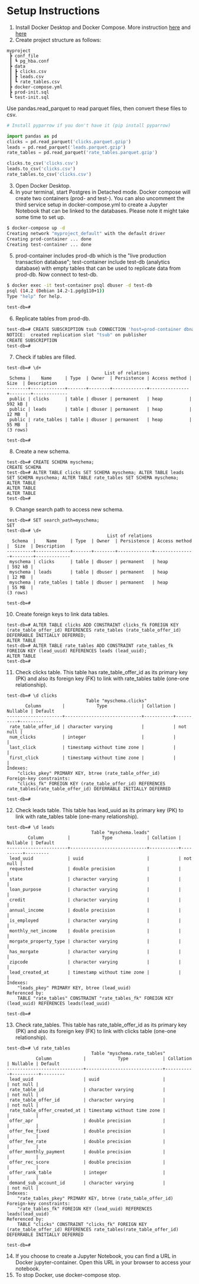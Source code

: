 # Setup Instructions
1. Install Docker Desktop and Docker Compose. More instruction [here](https://www.docker.com/get-started/) and [here](https://docs.docker.com/compose/install/)</br>
2. Create project structure as follows:
```
myproject
 ┣ conf_file
 ┃ ┗ pg_hba.conf
 ┣ data
 ┃ ┣ clicks.csv
 ┃ ┣ leads.csv
 ┃ ┗ rate_tables.csv
 ┣ docker-compose.yml
 ┣ prod-init.sql
 ┗ test-init.sql
 ```
 Use pandas.read_parquet to read parquet files, then convert these files to csv.
 ```python
 # Install pyparrow if you don't have it (pip install pyparrow)

import pandas as pd
clicks = pd.read_parquet('clicks.parquet.gzip')
leads = pd.read_parquet('leads.parquet.gzip')
rate_tables = pd.read_parquet('rate_tables.parquet.gzip')

clicks.to_csv('clicks.csv')
leads.to_csv('clicks.csv')
rate_tables.to_csv('clicks.csv')
```
 3. Open Docker Desktop.
 4. In your terminal, start Postgres in Detached mode. Docker compose will create two containers (prod- and test-). You can also uncomment the third service setup in docker-compose.yml to create a Jupyter Notebook that can be linked to the databases. Please note it might take some time to set up.
```bash
$ docker-compose up -d
Creating network "myproject_default" with the default driver
Creating prod-container ... done
Creating test-container ... done
```
5. prod-container includes prod-db which is the "live production transaction database"; test-container include test-db (analytics database) with empty tables that can be used to replicate data from prod-db. Now connect to test-db.
```bash
$ docker exec -it test-container psql dbuser -d test-db
psql (14.2 (Debian 14.2-1.pgdg110+1))
Type "help" for help.

test-db=# 
```
6. Replicate tables from prod-db.
```bash
test-db=# CREATE SUBSCRIPTION tsub CONNECTION 'host=prod-container dbname=prod-db user=replicator password=123456' PUBLICATION ppub;
NOTICE:  created replication slot "tsub" on publisher
CREATE SUBSCRIPTION
test-db=# 
```
7. Check if tables are filled.
```
test-db=# \d+
                                     List of relations
 Schema |    Name     | Type  | Owner  | Persistence | Access method |  Size  | Description
--------+-------------+-------+--------+-------------+---------------+--------+-------------
 public | clicks      | table | dbuser | permanent   | heap          | 592 kB |
 public | leads       | table | dbuser | permanent   | heap          | 12 MB  |
 public | rate_tables | table | dbuser | permanent   | heap          | 55 MB  |
(3 rows)

test-db=#
```
8. Create a new schema.
```
test-db=# CREATE SCHEMA myschema;
CREATE SCHEMA
test-db=# ALTER TABLE clicks SET SCHEMA myschema; ALTER TABLE leads SET SCHEMA myschema; ALTER TABLE rate_tables SET SCHEMA myschema;
ALTER TABLE
ALTER TABLE
ALTER TABLE
test-db=#
```
9. Change search path to access new schema.
```
test-db=# SET search_path=myschema;
SET
test-db=# \d+
                                      List of relations
  Schema  |    Name     | Type  | Owner  | Persistence | Access method |  Size  | Description
----------+-------------+-------+--------+-------------+---------------+--------+-------------
 myschema | clicks      | table | dbuser | permanent   | heap          | 592 kB |
 myschema | leads       | table | dbuser | permanent   | heap          | 12 MB  |
 myschema | rate_tables | table | dbuser | permanent   | heap          | 55 MB  |
(3 rows)

test-db=#
```
10. Create foreign keys to link data tables.
```
test-db=# ALTER TABLE clicks ADD CONSTRAINT clicks_fk FOREIGN KEY (rate_table_offer_id) REFERENCES rate_tables (rate_table_offer_id) DEFERRABLE INITIALLY DEFERRED;
ALTER TABLE
test-db=# ALTER TABLE rate_tables ADD CONSTRAINT rate_tables_fk FOREIGN KEY (lead_uuid) REFERENCES leads (lead_uuid);
ALTER TABLE
test-db=#
```
11. Check clicks table. This table has rate_table_offer_id as its primary key (PK) and also its foreign key (FK) to link with rate_tables table (one-one relationship).
```
test-db=# \d clicks
                              Table "myschema.clicks"
       Column        |            Type             | Collation | Nullable | Default
---------------------+-----------------------------+-----------+----------+---------
 rate_table_offer_id | character varying           |           | not null |
 num_clicks          | integer                     |           |          |
 last_click          | timestamp without time zone |           |          |
 first_click         | timestamp without time zone |           |          |
Indexes:
    "clicks_pkey" PRIMARY KEY, btree (rate_table_offer_id)
Foreign-key constraints:
    "clicks_fk" FOREIGN KEY (rate_table_offer_id) REFERENCES rate_tables(rate_table_offer_id) DEFERRABLE INITIALLY DEFERRED

test-db=#
```
12. Check leads table. This table has lead_uuid as its primary key (PK) to link with rate_tables table (one-many relationship).
```
test-db=# \d leads
                                Table "myschema.leads"
        Column         |            Type             | Collation | Nullable | Default
-----------------------+-----------------------------+-----------+----------+---------
 lead_uuid             | uuid                        |           | not null |
 requested             | double precision            |           |          |
 state                 | character varying           |           |          |
 loan_purpose          | character varying           |           |          |
 credit                | character varying           |           |          |
 annual_income         | double precision            |           |          |
 is_employed           | character varying           |           |          |
 monthly_net_income    | double precision            |           |          |
 morgate_property_type | character varying           |           |          |
 has_morgate           | character varying           |           |          |
 zipcode               | character varying           |           |          |
 lead_created_at       | timestamp without time zone |           |          |
Indexes:
    "leads_pkey" PRIMARY KEY, btree (lead_uuid)
Referenced by:
    TABLE "rate_tables" CONSTRAINT "rate_tables_fk" FOREIGN KEY (lead_uuid) REFERENCES leads(lead_uuid)

test-db=#
```
13. Check rate_tables. This table has rate_table_offer_id as its primary key (PK) and also its foreign key (FK) to link with clicks table (one-one relationship).
```
test-db=# \d rate_tables
                                Table "myschema.rate_tables"
           Column            |            Type             | Collation | Nullable | Default
-----------------------------+-----------------------------+-----------+----------+---------
 lead_uuid                   | uuid                        |           | not null |
 rate_table_id               | character varying           |           | not null |
 rate_table_offer_id         | character varying           |           | not null |
 rate_table_offer_created_at | timestamp without time zone |           |          |
 offer_apr                   | double precision            |           |          |
 offer_fee_fixed             | double precision            |           |          |
 offer_fee_rate              | double precision            |           |          |
 offer_monthly_payment       | double precision            |           |          |
 offer_rec_score             | double precision            |           |          |
 offer_rank_table            | integer                     |           |          |
 demand_sub_account_id       | character varying           |           | not null |
Indexes:
    "rate_tables_pkey" PRIMARY KEY, btree (rate_table_offer_id)
Foreign-key constraints:
    "rate_tables_fk" FOREIGN KEY (lead_uuid) REFERENCES leads(lead_uuid)
Referenced by:
    TABLE "clicks" CONSTRAINT "clicks_fk" FOREIGN KEY (rate_table_offer_id) REFERENCES rate_tables(rate_table_offer_id) DEFERRABLE INITIALLY DEFERRED

test-db=#
```
14. If you choose to create a Jupyter Notebook, you can find a URL in Docker jupyter-container. Open this URL in your browser to access your notebook.
15. To stop Docker, use docker-compose stop.
